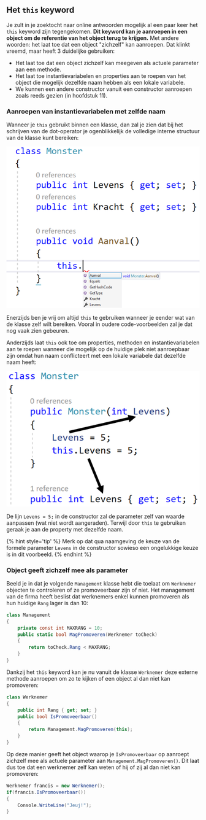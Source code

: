 ## Het ``this`` keyword

Je zult in je zoektocht naar online antwoorden mogelijk al een paar keer het ``this`` keyword zijn tegengekomen. **Dit keyword kan je aanroepen in een object om de referentie van het object terug te krijgen.** Met andere woorden: het laat toe dat een object "zichzelf" kan aanroepen. Dat klinkt vreemd, maar heeft 3 duidelijke gebruiken:
* Het laat toe dat een object zichzelf kan meegeven als actuele parameter aan een methode.
* Het laat toe instantievariabelen en properties aan te roepen van het object die mogelijk dezelfde naam hebben als een lokale variabele.
* We kunnen een andere constructor vanuit een constructor aanroepen zoals reeds gezien (in hoofdstuk 11).


### Aanroepen van instantievariabelen met zelfde naam

Wanneer je ``this`` gebruikt binnen een klasse, dan zal je zien dat bij het schrijven van de dot-operator je ogenblikkelijk de volledige interne structuur van de klasse kunt bereiken:


![Met this zien we letterlijk alles dat de klasse heeft aan te bieden, ongeacht de access modifiers.](../assets/7_overerving/thisme.png)

Enerzijds ben je vrij om altijd ``this`` te gebruiken wanneer je eender wat van de klasse zelf wilt bereiken. Vooral in oudere code-voorbeelden zal je dat nog vaak zien gebeuren.



Anderzijds laat ``this`` ook toe om properties, methoden en instantievariabelen aan te roepen wanneer die mogelijk op de huidige plek niet aanroepbaar zijn omdat hun naam conflicteert met een lokale variabele dat dezelfde naam heeft:


![Bij conflicterende namen binnen dezelfde scope zal this ons helpen om toch buiten de huidige methode aan een gelijknamig element te geraken.](../assets/7_overerving/thisinst.png)

De lijn ``Levens = 5;`` in de constructor zal de parameter zelf van waarde aanpassen (wat niet wordt aangeraden). Terwijl door ``this`` te gebruiken geraak je aan de property met dezelfde naam.

{% hint style='tip' %}
Merk op dat qua naamgeving de keuze van de formele parameter ``Levens`` in de constructor sowieso een ongelukkige keuze is in dit voorbeeld. 
{% endhint %}





### Object geeft zichzelf mee als parameter

Beeld je in dat je volgende ``Management`` klasse hebt die toelaat om ``Werknemer`` objecten te controleren of ze promoveerbaar zijn of niet. Het management van de firma heeft beslist dat werknemers enkel kunnen promoveren als hun huidige ``Rang`` lager is dan 10:

```csharp
class Management
{
    private const int MAXRANG = 10;
    public static bool MagPromoveren(Werknemer toCheck)
    {
        return toCheck.Rang < MAXRANG;
    }
}
```

Dankzij het ``this`` keyword kan je nu vanuit de klasse ``Werknemer`` deze externe methode aanroepen om zo te kijken of een object al dan niet kan promoveren:

```csharp
class Werknemer
{
    public int Rang { get; set; }
    public bool IsPromoveerbaar()
    {
        return Management.MagPromoveren(this);
    }
}
```

Op deze manier geeft het object waarop je ``IsPromoveerbaar`` op aanroept zichzelf mee als actuele parameter aan ``Management.MagPromoveren()``. Dit laat dus toe dat een werknemer zelf kan weten of hij of zij al dan niet kan promoveren:

```csharp
Werknemer francis = new Werknemer();
if(francis.IsPromoveerbaar())
{
    Console.WriteLine("Jeuj!");
}
```




